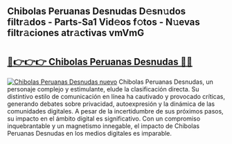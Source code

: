 ## Chibolas Peruanas Desnudas D𝚎sn𝚞dos filtr𝚊dos - Parts-Sa1 Vid𝚎os f𝚘tos - N𝚞evas filtr𝚊ciones atr𝚊ctivas vmVmG

# <h2><a href="http://mbcuj0.tromn.icu/?c=Chibolas+Peruanas+Desnudas">🔗👉👉👉 Chibolas Peruanas Desnudas 🔗🔗</a></h2>

[![Chibolas Peruanas Desnudas nuevo](https://i.imgur.com/pEAQMta.gif)](http://mbcuj0.tromn.icu/?c=Chibolas+Peruanas+Desnudas)
Chibolas Peruanas Desnudas, un personaje complejo y estimulante, elude la clasificación directa. Su distintivo estilo de comunicación en línea ha cautivado y provocado críticas, generando debates sobre privacidad, autoexpresión y la dinámica de las comunidades digitales. A pesar de la incertidumbre de sus próximos pasos, su impacto en el ámbito digital es significativo. Con un compromiso inquebrantable y un magnetismo innegable, el impacto de Chibolas Peruanas Desnudas en los medios digitales es imparable.
